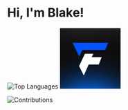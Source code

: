# Hi, I'm Blake!







![Top Languages](https://github-readme-stats.vercel.app/api/top-langs/?username=blakeayye&layout=compact)
<img src="fiveforge_avatar.png" alt="Fiveforge Studios" width="140" /> 

![Contributions](https://github-readme-streak-stats.herokuapp.com/?user=blakeayye&theme=radical)

